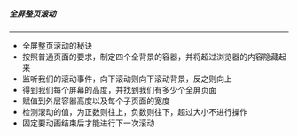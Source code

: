 ##### 全屏整页滚动
---
+ 全屏整页滚动的秘诀
+ 按照普通页面的要求，制定四个全背景的容器，并将超过浏览器的内容隐藏起来
+ 监听我们的滚动事件，向下滚动则向下滚动背景，反之则向上
+ 得到我们每个屏幕的高度，并找到我们有多少个全屏页面
+ 赋值到外层容器高度以及每个子页面的宽度
+ 检测滚动的值，为正数则往上，负数则往下，超过大小不进行操作
+ 固定要动画结束后才能进行下一次滚动